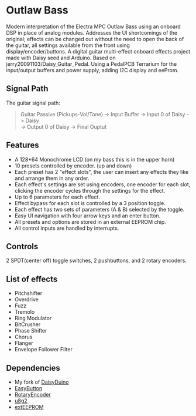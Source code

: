 # Outlaw Bass 
Modern interpretation of the Electra MPC Outlaw Bass using an onboard DSP in place of analog modules.  Addresses the UI shortcomings of the original; effects can be changed out without the need to open the back of the guitar, all settings available from the front using display/encoder/buttons.
A digital guitar multi-effect onboard effects project made with Daisy seed and Arduino.  Based on jerry20091103/Daisy_Guitar_Pedal.  Using a PedalPCB Terrarium for the input/output buffers and power supply, adding I2C display and eeProm.

## Signal Path
The guitar signal path:
>Guitar Passive (Pickups-Vol/Tone) -> Input Buffer -> Input 0 of Daisy -> Daisy   
>-> Output 0 of Daisy -> Final Ouptut  

## Features
<ul>
  <li>A 128*64 Monochrome LCD (on my bass this is in the upper horn)</li>
  <li>10 presets controlled by encoder. (up and down)</li>
  <li>Each preset has 2 "effect slots", the user can insert any effects they like and arrange them in any order.</li>
  <li>Each effect's settings are set using encoders, one encoder for each slot, clicking the encoder cycles through the settings for the effect.</li>
  <li>Up to 6 parameters for each effect.</li>
  <li>Effect bypass for each slot is controlled by a 3 position toggle.</li>
  <li>Each effect has two sets of parameters (A & B) selected by the toggle.</li>
  <li>Easy UI navigation with four arrow keys and an enter button.</li>
  <li>All presets and options are stored in an external EEPROM chip.</li>
  <li>All control inputs are handled by interrupts.</li>
</ul>

## Controls
2 SPDT(center off) toggle switches, 2 pushbuttons, and 2 rotary encoders. 

## List of effects
<ul>
  <li>Pitchshifter</li>
  <li>Overdrive</li>
  <li>Fuzz</li>
  <li>Tremolo</li>
  <li>Ring Modulator</li>
  <li>BitCrusher</li>
  <li>Phase Shifter</li>
  <li>Chorus</li>
  <li>Flanger</li>
  <li>Envelope Follower Filter</li>
</ul>

## Dependencies
<ul>
  <li>My fork of <a href=https://github.com/jerry20091103/DaisyDuino>DaisyDuino</a></li>
  <li><a href=https://github.com/evert-arias/EasyButton>EasyButton</a></li>
  <li><a href=https://github.com/mathertel/RotaryEncoder>RotaryEncoder</a></li>
  <li><a href=https://github.com/olikraus/u8g2>u8g2</a></li>
  <li><a href=https://github.com/JChristensen/extEEPROM>extEEPROM</a></li>
</ul>
